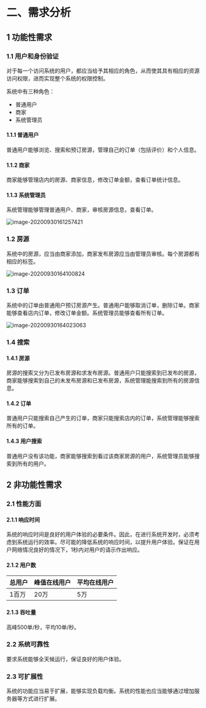 # 二、需求分析

## 1 功能性需求

### 1.1 用户和身份验证

对于每一个访问系统的用户，都应当给予其相应的角色，从而使其具有相应的资源访问权限，进而实现整个系统的权限控制。

系统中有三种角色：

- 普通用户
- 商家
- 系统管理员

#### 1.1.1 普通用户

普通用户能够浏览、搜索和预订房源，管理自己的订单（包括评价）和个人信息。

#### 1.1.2 商家

商家能够管理店内的房源、商家信息，修改订单金额，查看订单统计信息。

#### 1.1.3 系统管理员

系统管理能够管理普通用户、商家，审核房源信息，查看订单。

![image-20200930161257421](C:\Users\Zongmin\AppData\Roaming\Typora\typora-user-images\image-20200930161257421.png)

### 1.2 房源

系统中的房源，应当由商家添加，商家发布房源应当由管理员审核。每个房源都有相应的标签。

![image-20200930164100824](https://viewer.diagrams.net/?highlight=0000ff&edit=_blank&layers=1&nav=1&title=%E6%88%BF%E6%BA%90%E6%9C%8D%E5%8A%A1.drawio#R7Vpdk6I4FP01eZwtSEgIj6C4s1u7VbPlw04%2FspBWppFYGFvdX78JhI8Arbar1c6MTyY3H8A9J%2BfemxKgyWr%2FaxGtl3%2FyhGUAWskeoCmA0LYtKH%2BU5VBZCLYqw6JIEz2pNczTf1lldLRxmyZsY8wTnGciXZvGmOc5i4Vhi4qC78xpzzwzH7qOFvqBVmuYx1HGBtP%2BThOxbD6rM%2F0zSxdL%2FWhaf94%2FUfyyKPg2188DEM3smR%2BG1fAqqvfS8zfLKOG7jgmFAE0KzkXVWu0nLFOurb1WrZu9Mdq8d8Fycc6C3%2BbfMvH5yf0rOPAEwiR6nv%2F%2BSe%2FyGmVb7Q8QEkApCGaqEfjAs1TDmwA6BSEG1Ae%2BXrQRh9qJ8kkSL9kJdstUsPk6itXITjJG2pZilcmeLZulv5h6I0v2Ni9MxMu6Iwr%2BwiY840W5KXKwG3hTOfKcZlnH7tOpP50oO89Fx25PEcautOtvYoVg%2BzedZTcQSGYzvmKiOMgpeoHjaHpqUtseqfq7DkdqZJddemhbpGm5aLZuoZENjc47kIIjSGHgSUSIavghCMgAF9PdJ7C5XzQgggYa0LbOQ4PcCg00goYLAgSCoGwEwJuphoRFHhfZkMeoAsqzgUd%2FVKAIoZcdm5sBZeOhWCUyAOguL8SSL3geZWFrDeJt8dqA0UIz8H27%2Bg%2FO13rGNybEQYe5aCu4iR3bp%2BKrWv4LcaDuP3XGpnu9d9k51J1c%2BsJYpgxPpcGyUW1oF5c9Y%2FUXVqTSpay4Om%2FUm%2FZ3r5yuPH2cSRIYvi1idgRBLcQiKhZMnAplQ2YWLItE%2Bmq%2Bx9Vp5ozGUc9TAhB6QEYFzy9lwAE%2BrUOs%2B6PKQD964o9WATyEZ6AKeeKrdFL24izabNK45%2B2rnpevnSNfHWOIz1UAq5raKgDClwjAFY8o%2FH9HtEMLPMKK2nb2SdZP%2BMJT%2BSENKTE0SQldam5RfaZe1U2k%2Bxu5vY1gb6PKD4ONSuY2n305mck9klnSEht8dhE9TuiRqNGQ3DYJ7p4i%2BBW5XNegp7gMH1y%2BApfd0bhJZ2XZ6YAgBF4wUpH2%2BS5DlTjG8JznrEdubYqydJGrYyKJongYqMCXxlHm64FVmiTZW5XtkXL2huEVucQEzRqWQ3XI7ZIP3iq80nEUe7cIrro8kEWqGpLV0PAW4WdDsXf0yBBFMiIhNrkRit5dxZU23%2FG8XsWDqtDy3oSnCVVGnHLwidLrttUN%2Bh5SJ0JORInvJdzYY%2FeduL6lIcC3QEAf8aanVJievgwdizc3Uyp75DL041Ngs547s5z7JBNni5r6Rj66njs3B0aPHPgaojR%2BefRIn46LktdLgus7p49Kn%2Bz7qsvb%2FAkRt6sv9ilxaSp6hKkhafqm%2Bf0l%2FR1IlfOQqmtI1Xi9HmBVsocU%2BK6SrUf%2B1JOqHvy2Q4f5ExyRKngrqTqvYHdUt0qMZbjxZz85jA6kF8F4wbWL7LZ%2FDKkOb%2FvnGxT%2BBw%3D%3D)

### 1.3 订单

系统中的订单由普通用户预订房源产生。普通用户能够取消订单，删除订单。商家能够查看店内订单，修改订单金额。系统管理员能够查看所有订单。

![image-20200930164023063](C:\Users\Zongmin\AppData\Roaming\Typora\typora-user-images\image-20200930164023063.png)

### 1.4 搜索

#### 1.4.1 房源

房源的搜索又分为已发布房源和求发布房源。普通用户只能搜索到已发布的房源，商家能够搜索到自己的未发布房源和已发布房源，系统管理能搜索到所有的房源信息。

#### 1.4.2 订单

普通用户只能搜索自己产生的订单，商家只能搜索店内的订单，系统管理能够搜索所有的订单。

#### 1.4.3 用户搜索

普通用户没有该功能，商家能够搜索到看过该商家房源的用户，系统管理员能够搜索到所有的用户。

## 2 非功能性需求

### 2.1 性能方面

#### 2.1.1 响应时间

系统的响应时间是良好的用户体验的必要条件。因此，在进行系统开发时，必须考虑到系统运行的效率。尽可能的降低系统的响应时间，以提升用户体验。保证在用户网络情况良好的情况下，1秒内对用户的请示作出响应。

#### 2.1.2 用户数

| 总用户 | 峰值在线用户 | 平均在线用户 |
| ------ | ------------ | ------------ |
| 1百万  | 20万         | 5万          |



#### 2.1.3 吞吐量

高峰500单/秒，平均10单/秒。

### 2.2 系统可靠性

要求系统能够全天候运行，保证良好的用户体验。

### 2.3 可扩展性

系统的功能应当易于扩展，能够实现负载均衡。系统的性能也应当能够通过增加服务器等方式进行扩展。

